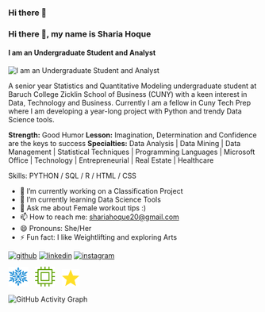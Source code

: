 ### Hi there 👋
### Hi there 👋, my name is Sharia Hoque 
#### I am an Undergraduate Student and Analyst 
![I am an Undergraduate Student and Analyst ](https://collectivedesignagency.com/wp-content/uploads/2021/11/1547069680_Gif-Hacker.gif)

A senior year Statistics and Quantitative Modeling undergraduate student at Baruch College Zicklin School of Business (CUNY) with a keen interest in Data, Technology and Business. Currently I am a fellow in Cuny Tech Prep where I am developing a year-long project with Python and trendy Data Science tools. 

**Strength:** Good Humor 
**Lesson:** Imagination, Determination and Confidence are the keys to success
**Specialties:** Data Analysis | Data Mining | Data Management | Statistical Techniques | Programming Languages | Microsoft Office | Technology | Entrepreneurial | Real Estate | Healthcare

Skills: PYTHON / SQL / R / HTML / CSS

- 🔭 I’m currently working on a Classification Project 
- 🌱 I’m currently learning Data Science Tools 
- 💬 Ask me about Female workout tips :) 
- 📫 How to reach me: shariahoque20@gmail.com 
- 😄 Pronouns: She/Her 
- ⚡ Fun fact: I like Weightlifting and exploring Arts 


[<img src='https://cdn.jsdelivr.net/npm/simple-icons@3.0.1/icons/github.svg' alt='github' height='40'>](https://github.com/shariahoque01)  [<img src='https://cdn.jsdelivr.net/npm/simple-icons@3.0.1/icons/linkedin.svg' alt='linkedin' height='40'>](https://www.linkedin.com/in/https://www.linkedin.com/in/sharia-hoque//)  [<img src='https://cdn.jsdelivr.net/npm/simple-icons@3.0.1/icons/instagram.svg' alt='instagram' height='40'>](https://www.instagram.com/lil_hoque/)  

<a href='https://archiveprogram.github.com/'><img src='https://raw.githubusercontent.com/acervenky/animated-github-badges/master/assets/acbadge.gif' width='40' height='40'></a> <a href='https://docs.github.com/en/developers'><img src='https://raw.githubusercontent.com/acervenky/animated-github-badges/master/assets/devbadge.gif' width='40' height='40'></a> <a href='https://stars.github.com/'><img src='https://raw.githubusercontent.com/acervenky/animated-github-badges/master/assets/starbadge.gif' width='35' height='35'></a> 

![GitHub Activity Graph](https://activity-graph.herokuapp.com/graph?username=shariahoque01)  




